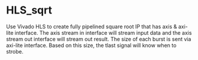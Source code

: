 # HLS_sqrt
Use Vivado HLS to create fully pipelined square root IP that has axis &amp; axi-lite interface.
The axis stream in interface will stream input data and the axis stream out interface will stream out result.
The size of each burst is sent via axi-lite interface. Based on this size, the tlast signal will know when to strobe.

